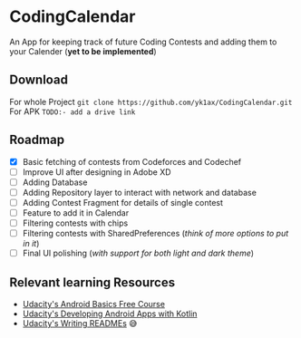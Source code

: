 # CodingCalendar
An App for keeping track of future Coding Contests and adding them to your Calender (**yet to be implemented**)

## Download
For whole Project `git clone https://github.com/yk1ax/CodingCalendar.git`\
For APK `TODO:- add a drive link`

## Roadmap
- [x] Basic fetching of contests from Codeforces and Codechef
- [ ] Improve UI after designing in Adobe XD
- [ ] Adding Database
- [ ] Adding Repository layer to interact with network and database
- [ ] Adding Contest Fragment for details of single contest
- [ ] Feature to add it in Calendar
- [ ] Filtering contests with chips
- [ ] Filtering contests with SharedPreferences (_think of more options to put in it_)
- [ ] Final UI polishing (_with support for both light and dark theme_)

## Relevant learning Resources
- [Udacity's Android Basics Free Course](https://www.udacity.com/course/android-basics-nanodegree-by-google--nd803)
- [Udacity's Developing Android Apps with Kotlin](https://www.udacity.com/course/developing-android-apps-with-kotlin--ud9012)
- [Udacity's Writing READMEs](https://www.udacity.com/course/writing-readmes--ud777) 😅

